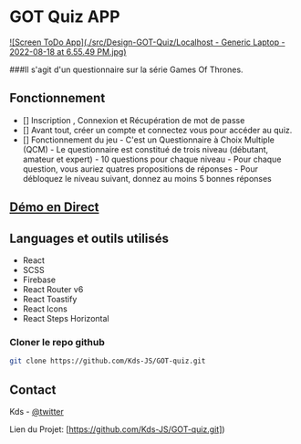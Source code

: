 # GOT Quiz APP

[![Screen ToDo App](./src/Design-GOT-Quiz/Localhost - Generic Laptop - 2022-08-18 at 6.55.49 PM.jpg)](https://twitter.com/kds_JS)


###Il s'agit d'un questionnaire sur la série Games Of Thrones.

## Fonctionnement

- [] Inscription , Connexion et Récupération de mot de passe 
- [] Avant tout, créer un compte et connectez vous pour accéder au quiz.
- [] Fonctionnement du jeu
        - C'est un Questionnaire à Choix Multiple (QCM)
        - Le questionnaire est constitué de trois niveau (débutant, amateur et expert)
        - 10 questions pour chaque niveau
        - Pour chaque question, vous auriez quatres propositions de réponses
        - Pour débloquez le niveau suivant, donnez au moins 5 bonnes réponses

## [Démo en Direct](https://got-quiz-eight.vercel.app/)

## Languages et outils utilisés 
 - React 
 - SCSS
 - Firebase
 - React Router v6
 - React Toastify
 - React Icons
 - React Steps Horizontal


### Cloner le repo github

```sh
git clone https://github.com/Kds-JS/GOT-quiz.git
```

## Contact

Kds - [@twitter](https://twitter.com/kds_JS) 

Lien du Projet: [https://github.com/Kds-JS/GOT-quiz.git])
